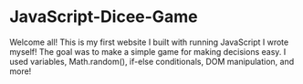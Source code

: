 # JavaScript-Dicee-Game
Welcome all! This is my first website I built with running JavaScript I wrote myself! The goal was to make a simple game for making decisions easy. I used variables, Math.random(), if-else conditionals, DOM manipulation, and more!
